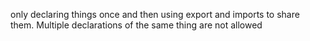 only declaring things once and then using export and imports to share them. 
Multiple declarations of the same thing are not allowed